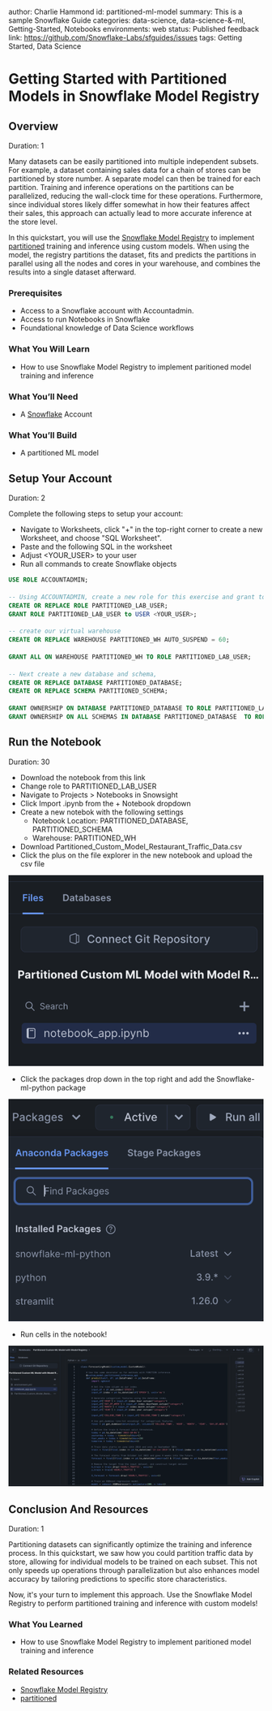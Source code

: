 author: Charlie Hammond
id: partitioned-ml-model
summary: This is a sample Snowflake Guide
categories: data-science, data-science-&-ml, Getting-Started, Notebooks
environments: web
status: Published 
feedback link: https://github.com/Snowflake-Labs/sfguides/issues
tags: Getting Started, Data Science

# Getting Started with Partitioned Models in Snowflake Model Registry
<!-- ------------------------ -->
## Overview 
Duration: 1

Many datasets can be easily partitioned into multiple independent subsets. For example, a dataset containing sales data for a chain of stores can be partitioned by store number. A separate model can then be trained for each partition. Training and inference operations on the partitions can be parallelized, reducing the wall-clock time for these operations. Furthermore, since individual stores likely differ somewhat in how their features affect their sales, this approach can actually lead to more accurate inference at the store level.

In this quickstart, you will use the [Snowflake Model Registry](https://docs.snowflake.com/en/developer-guide/snowpark-ml/model-registry/overview) to implement [partitioned](https://docs.snowflake.com/en/developer-guide/snowpark-ml/model-registry/partitioned-custom-models) training and inference using custom models. When using the model, the registry partitions the dataset, fits and predicts the partitions in parallel using all the nodes and cores in your warehouse, and combines the results into a single dataset afterward.

### Prerequisites
- Access to a Snowflake account with Accountadmin. 
- Access to run Notebooks in Snowflake
- Foundational knowledge of Data Science workflows

### What You Will Learn 
- How to use Snowflake Model Registry to implement paritioned model training and inference

### What You’ll Need 
- A [Snowflake](https://app.snowflake.com/) Account

### What You’ll Build 
- A partitioned ML model

<!-- ------------------------ -->
## Setup Your Account
Duration: 2

Complete the following steps to setup your account:
- Navigate to Worksheets, click "+" in the top-right corner to create a new Worksheet, and choose "SQL Worksheet".
- Paste and the following SQL in the worksheet 
- Adjust <YOUR_USER> to your user
- Run all commands to create Snowflake objects

```sql
USE ROLE ACCOUNTADMIN;

-- Using ACCOUNTADMIN, create a new role for this exercise and grant to applicable users
CREATE OR REPLACE ROLE PARTITIONED_LAB_USER;
GRANT ROLE PARTITIONED_LAB_USER to USER <YOUR_USER>;

-- create our virtual warehouse
CREATE OR REPLACE WAREHOUSE PARTITIONED_WH AUTO_SUSPEND = 60;

GRANT ALL ON WAREHOUSE PARTITIONED_WH TO ROLE PARTITIONED_LAB_USER;

-- Next create a new database and schema,
CREATE OR REPLACE DATABASE PARTITIONED_DATABASE;
CREATE OR REPLACE SCHEMA PARTITIONED_SCHEMA;

GRANT OWNERSHIP ON DATABASE PARTITIONED_DATABASE TO ROLE PARTITIONED_LAB_USER COPY CURRENT GRANTS;
GRANT OWNERSHIP ON ALL SCHEMAS IN DATABASE PARTITIONED_DATABASE  TO ROLE PARTITIONED_LAB_USER COPY CURRENT GRANTS;

```
<!-- ------------------------ -->
## Run the Notebook
Duration: 30

- Download the notebook from this link
- Change role to PARTITIONED_LAB_USER
- Navigate to Projects > Notebooks in Snowsight
- Click Import .ipynb from the + Notebook dropdown
- Create a new notebok with the following settings
  - Notebook Location: PARTITIONED_DATABASE, PARTITIONED_SCHEMA
  - Warehouse: PARTITIONED_WH
- Download Partitioned_Custom_Model_Restaurant_Traffic_Data.csv
- Click the plus on the file explorer in the new notebook and upload the csv file

![upload-file](assets/upload-file.png)

- Click the packages drop down in the top right and add the Snowflake-ml-python package

![add-package](assets/add-package.png)

- Run cells in the notebook!

![notebook-preview](assets/notebook.png)

<!-- ------------------------ -->
## Conclusion And Resources
Duration: 1

Partitioning datasets can significantly optimize the training and inference process. In this quickstart, we saw how you could partition traffic data by store, allowing for individual models to be trained on each subset. This not only speeds up operations through parallelization but also enhances model accuracy by tailoring predictions to specific store characteristics.

Now, it's your turn to implement this approach. Use the Snowflake Model Registry to perform partitioned training and inference with custom models!

### What You Learned
- How to use Snowflake Model Registry to implement paritioned model training and inference

### Related Resources
- [Snowflake Model Registry](https://docs.snowflake.com/en/developer-guide/snowpark-ml/model-registry/overview)
- [partitioned](https://docs.snowflake.com/en/developer-guide/snowpark-ml/model-registry/partitioned-custom-models)
